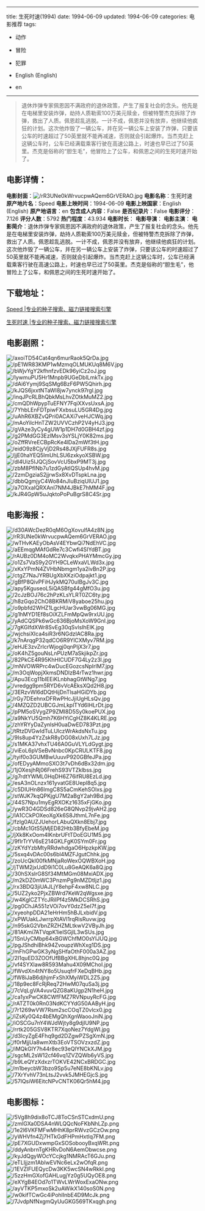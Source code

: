 
---
title: 生死时速(1994)
date: 1994-06-09
updated: 1994-06-09
categories: 电影推荐
tags:
- 动作
- 冒险
- 犯罪

- English (English)
- en
---


> 退休炸弹专家佩恩因不满政府的退休政策，产生了报复社会的念头。他先是在电梯里安装炸弹，劫持人质勒索100万美元赎金，但被特警杰克拆除了炸弹，救出了人质。佩恩趁乱逃脱。一计不成，佩恩并没有放弃，他继续他疯狂的计划。这次他炸毁了一辆公车，并在另一辆公车上安装了炸弹，只要该公车的时速超过了50英里就不能再减速，否则就会引起爆炸。当杰克赶上这辆公车时，公车已经满载乘客行驶在高速公路上，时速也早已过了50英里。杰克是俗称的“胆生毛”，他冒险上了公车，和佩恩之间的生死时速开始了。

## **电影详情**：

**电影封面**：<img src="https://image.tmdb.org/t/p/w200/rR3UNe0kWrvucpwAQem6GrVERAO.jpg" alt="/rR3UNe0kWrvucpwAQem6GrVERAO.jpg" title="/rR3UNe0kWrvucpwAQem6GrVERAO.jpg">
**电影名称**：生死时速
**原产地片名**：Speed
**电影上映时间**：1994-06-09
**电影上映国家**：English (English)
**原产地语言**：en
**包含成人内容**：False
**是否纪录片**：False
**电影评分**：7.126
**评分人数**：5792
**热门程度**：43.934
**电影时长**：
**电影导演**：
**电影主演**：
**电影简介**：退休炸弹专家佩恩因不满政府的退休政策，产生了报复社会的念头。他先是在电梯里安装炸弹，劫持人质勒索100万美元赎金，但被特警杰克拆除了炸弹，救出了人质。佩恩趁乱逃脱。一计不成，佩恩并没有放弃，他继续他疯狂的计划。这次他炸毁了一辆公车，并在另一辆公车上安装了炸弹，只要该公车的时速超过了50英里就不能再减速，否则就会引起爆炸。当杰克赶上这辆公车时，公车已经满载乘客行驶在高速公路上，时速也早已过了50英里。杰克是俗称的“胆生毛”，他冒险上了公车，和佩恩之间的生死时速开始了。

## **下载地址**：
[Speed |专业的种子搜索、磁力链接搜索引擎](https://movie.amd794.com:2083/?search=Speed&ordering=&mode=match_phrase&page_size=10&page=1)

[生死时速 |专业的种子搜索、磁力链接搜索引擎](https://movie.amd794.com:2083/?search=%E7%94%9F%E6%AD%BB%E6%97%B6%E9%80%9F&ordering=&mode=match_phrase&page_size=10&page=1)
 

## **电影剧照**：
<img src="https://image.tmdb.org/t/p/original/axoiTD54Cat4qn6murRaok5QrDa.jpg" alt="/axoiTD54Cat4qn6murRaok5QrDa.jpg" title="/axoiTD54Cat4qn6murRaok5QrDa.jpg"><img src="https://image.tmdb.org/t/p/original/pE1WR83KMP1wMzmqOLMUKUq8M6V.jpg" alt="/pE1WR83KMP1wMzmqOLMUKUq8M6V.jpg" title="/pE1WR83KMP1wMzmqOLMUKUq8M6V.jpg"><img src="https://image.tmdb.org/t/p/original/bWjvYgY2kfhnfzvEDk96yiCz2oJ.jpg" alt="/bWjvYgY2kfhnfzvEDk96yiCz2oJ.jpg" title="/bWjvYgY2kfhnfzvEDk96yiCz2oJ.jpg"><img src="https://image.tmdb.org/t/p/original/lywmuPU5Hr1Mnpb9UGeDbILmkTx.jpg" alt="/lywmuPU5Hr1Mnpb9UGeDbILmkTx.jpg" title="/lywmuPU5Hr1Mnpb9UGeDbILmkTx.jpg"><img src="https://image.tmdb.org/t/p/original/dAi6Yymj9SqSMg6BzF6PW5Qhirh.jpg" alt="/dAi6Yymj9SqSMg6BzF6PW5Qhirh.jpg" title="/dAi6Yymj9SqSMg6BzF6PW5Qhirh.jpg"><img src="https://image.tmdb.org/t/p/original/kJQS6jxxtNTaWI8jw7ynck97rgl.jpg" alt="/kJQS6jxxtNTaWI8jw7ynck97rgl.jpg" title="/kJQS6jxxtNTaWI8jw7ynck97rgl.jpg"><img src="https://image.tmdb.org/t/p/original/inqJPcRLBhQbkMsLhvZOtkMuMZ2.jpg" alt="/inqJPcRLBhQbkMsLhvZOtkMuMZ2.jpg" title="/inqJPcRLBhQbkMsLhvZOtkMuMZ2.jpg"><img src="https://image.tmdb.org/t/p/original/cmQDhWpypTuEFNY7FqiXXvsUxsA.jpg" alt="/cmQDhWpypTuEFNY7FqiXXvsUxsA.jpg" title="/cmQDhWpypTuEFNY7FqiXXvsUxsA.jpg"><img src="https://image.tmdb.org/t/p/original/7YhbLEnFDTpiwFXxbsuLU5GR4Dg.jpg" alt="/7YhbLEnFDTpiwFXxbsuLU5GR4Dg.jpg" title="/7YhbLEnFDTpiwFXxbsuLU5GR4Dg.jpg"><img src="https://image.tmdb.org/t/p/original/uAhR6XBZvQPri0ACAXi7veHJCWq.jpg" alt="/uAhR6XBZvQPri0ACAXi7veHJCWq.jpg" title="/uAhR6XBZvQPri0ACAXi7veHJCWq.jpg"><img src="https://image.tmdb.org/t/p/original/mAoYilcHnTZW2UVVCzhP2V4yHJ3.jpg" alt="/mAoYilcHnTZW2UVVCzhP2V4yHJ3.jpg" title="/mAoYilcHnTZW2UVVCzhP2V4yHJ3.jpg"><img src="https://image.tmdb.org/t/p/original/gVAze3yCy4gUW1p1DH7d0GBH4zf.jpg" alt="/gVAze3yCy4gUW1p1DH7d0GBH4zf.jpg" title="/gVAze3yCy4gUW1p1DH7d0GBH4zf.jpg"><img src="https://image.tmdb.org/t/p/original/g2PMdGG3EzlMsv3sYSLjY0K82ms.jpg" alt="/g2PMdGG3EzlMsv3sYSLjY0K82ms.jpg" title="/g2PMdGG3EzlMsv3sYSLjY0K82ms.jpg"><img src="https://image.tmdb.org/t/p/original/oZffRVreECBpRcKe4lDa2mWf3tH.jpg" alt="/oZffRVreECBpRcKe4lDa2mWf3tH.jpg" title="/oZffRVreECBpRcKe4lDa2mWf3tH.jpg"><img src="https://image.tmdb.org/t/p/original/eidO9z8CjyVjD2Rs48JXjFUFR8s.jpg" alt="/eidO9z8CjyVjD2Rs48JXjFUFR8s.jpg" title="/eidO9z8CjyVjD2Rs48JXjFUFR8s.jpg"><img src="https://image.tmdb.org/t/p/original/jjE0haYEQ5lmUhLSU6zxkyoXSBW.jpg" alt="/jjE0haYEQ5lmUhLSU6zxkyoXSBW.jpg" title="/jjE0haYEQ5lmUhLSU6zxkyoXSBW.jpg"><img src="https://image.tmdb.org/t/p/original/dl4Uiz5IJQCjSovVcU5bxP9MT3j.jpg" alt="/dl4Uiz5IJQCjSovVcU5bxP9MT3j.jpg" title="/dl4Uiz5IJQCjSovVcU5bxP9MT3j.jpg"><img src="https://image.tmdb.org/t/p/original/zbM8PflNb7u1zdGyAtIQSUp4hvM.jpg" alt="/zbM8PflNb7u1zdGyAtIQSUp4hvM.jpg" title="/zbM8PflNb7u1zdGyAtIQSUp4hvM.jpg"><img src="https://image.tmdb.org/t/p/original/2zmDgziaS2jjrwSx8XvDTspkLna.jpg" alt="/2zmDgziaS2jjrwSx8XvDTspkLna.jpg" title="/2zmDgziaS2jjrwSx8XvDTspkLna.jpg"><img src="https://image.tmdb.org/t/p/original/dbbQgmjyC4Wo84nJIuBziqUIUJ1.jpg" alt="/dbbQgmjyC4Wo84nJIuBziqUIUJ1.jpg" title="/dbbQgmjyC4Wo84nJIuBziqUIUJ1.jpg"><img src="https://image.tmdb.org/t/p/original/a7OXxaIQRXAnI7NM4JBkE7hMM4F.jpg" alt="/a7OXxaIQRXAnI7NM4JBkE7hMM4F.jpg" title="/a7OXxaIQRXAnI7NM4JBkE7hMM4F.jpg"><img src="https://image.tmdb.org/t/p/original/kJR4GpW5uJqktoPoPuBgrS8C4Sr.jpg" alt="/kJR4GpW5uJqktoPoPuBgrS8C4Sr.jpg" title="/kJR4GpW5uJqktoPoPuBgrS8C4Sr.jpg">

## **电影海报**：
<img src="https://image.tmdb.org/t/p/original/d30AWcDezR0qM6OgXovulfA4z8N.jpg" alt="/d30AWcDezR0qM6OgXovulfA4z8N.jpg" title="/d30AWcDezR0qM6OgXovulfA4z8N.jpg"><img src="https://image.tmdb.org/t/p/original/rR3UNe0kWrvucpwAQem6GrVERAO.jpg" alt="/rR3UNe0kWrvucpwAQem6GrVERAO.jpg" title="/rR3UNe0kWrvucpwAQem6GrVERAO.jpg"><img src="https://image.tmdb.org/t/p/original/wTHvKAEyObAsV4EYbwQi7NdEhVC.jpg" alt="/wTHvKAEyObAsV4EYbwQi7NdEhVC.jpg" title="/wTHvKAEyObAsV4EYbwQi7NdEhVC.jpg"><img src="https://image.tmdb.org/t/p/original/aEEmqgMAfGdRe7c3Cwfi4SIYdBT.jpg" alt="/aEEmqgMAfGdRe7c3Cwfi4SIYdBT.jpg" title="/aEEmqgMAfGdRe7c3Cwfi4SIYdBT.jpg"><img src="https://image.tmdb.org/t/p/original/rAUBz0DM4oMC2WvqkxPHAYMmcGy.jpg" alt="/rAUBz0DM4oMC2WvqkxPHAYMmcGy.jpg" title="/rAUBz0DM4oMC2WvqkxPHAYMmcGy.jpg"><img src="https://image.tmdb.org/t/p/original/o1Zs7VaS9y2GYH9CLeWxaVLWd3x.jpg" alt="/o1Zs7VaS9y2GYH9CLeWxaVLWd3x.jpg" title="/o1Zs7VaS9y2GYH9CLeWxaVLWd3x.jpg"><img src="https://image.tmdb.org/t/p/original/xKxYPmN4ZVHbNbmgm1ya2ivBn2P.jpg" alt="/xKxYPmN4ZVHbNbmgm1ya2ivBn2P.jpg" title="/xKxYPmN4ZVHbNbmgm1ya2ivBn2P.jpg"><img src="https://image.tmdb.org/t/p/original/ctgZ7NaJYRBUgXbXKziOdpajkt1.jpg" alt="/ctgZ7NaJYRBUgXbXKziOdpajkt1.jpg" title="/ctgZ7NaJYRBUgXbXKziOdpajkt1.jpg"><img src="https://image.tmdb.org/t/p/original/gBfP8QivPFiHJykMQ70uIBgJv3C.jpg" alt="/gBfP8QivPFiHJykMQ70uIBgJv3C.jpg" title="/gBfP8QivPFiHJykMQ70uIBgJv3C.jpg"><img src="https://image.tmdb.org/t/p/original/apy5KguseoL5iQASBfg44gMfO3u.jpg" alt="/apy5KguseoL5iQASBfg44gMfO3u.jpg" title="/apy5KguseoL5iQASBfg44gMfO3u.jpg"><img src="https://image.tmdb.org/t/p/original/2cJzBOJ76c2hPzKLsYLRT0ZC6ty.jpg" alt="/2cJzBOJ76c2hPzKLsYLRT0ZC6ty.jpg" title="/2cJzBOJ76c2hPzKLsYLRT0ZC6ty.jpg"><img src="https://image.tmdb.org/t/p/original/h8zGqo2ChO8BKRMiV8yaboe25hu.jpg" alt="/h8zGqo2ChO8BKRMiV8yaboe25hu.jpg" title="/h8zGqo2ChO8BKRMiV8yaboe25hu.jpg"><img src="https://image.tmdb.org/t/p/original/o9pbfd2WHZ1LgcHUar3vwBg06MG.jpg" alt="/o9pbfd2WHZ1LgcHUar3vwBg06MG.jpg" title="/o9pbfd2WHZ1LgcHUar3vwBg06MG.jpg"><img src="https://image.tmdb.org/t/p/original/g1hMYD1Ef8sOiXZLFmMpQw9rxUU.jpg" alt="/g1hMYD1Ef8sOiXZLFmMpQw9rxUU.jpg" title="/g1hMYD1Ef8sOiXZLFmMpQw9rxUU.jpg"><img src="https://image.tmdb.org/t/p/original/yAdCQSPk6wGc636BjoMsXoW9GnI.jpg" alt="/yAdCQSPk6wGc636BjoMsXoW9GnI.jpg" title="/yAdCQSPk6wGc636BjoMsXoW9GnI.jpg"><img src="https://image.tmdb.org/t/p/original/7gKGIfdXWr8SvEg30qSvlsIhElK.jpg" alt="/7gKGIfdXWr8SvEg30qSvlsIhElK.jpg" title="/7gKGIfdXWr8SvEg30qSvlsIhElK.jpg"><img src="https://image.tmdb.org/t/p/original/wjchsiXIca4siR3r6NGdzIAC8Ra.jpg" alt="/wjchsiXIca4siR3r6NGdzIAC8Ra.jpg" title="/wjchsiXIca4siR3r6NGdzIAC8Ra.jpg"><img src="https://image.tmdb.org/t/p/original/k7nArqgP32qdCO6R9YlCXMyv7RM.jpg" alt="/k7nArqgP32qdCO6R9YlCXMyv7RM.jpg" title="/k7nArqgP32qdCO6R9YlCXMyv7RM.jpg"><img src="https://image.tmdb.org/t/p/original/eHJE3zvZrIcrWjogj0qnPljX3r7.jpg" alt="/eHJE3zvZrIcrWjogj0qnPljX3r7.jpg" title="/eHJE3zvZrIcrWjogj0qnPljX3r7.jpg"><img src="https://image.tmdb.org/t/p/original/oK4hZ5gouNsLnPUzM7aSkjikpZr.jpg" alt="/oK4hZ5gouNsLnPUzM7aSkjikpZr.jpg" title="/oK4hZ5gouNsLnPUzM7aSkjikpZr.jpg"><img src="https://image.tmdb.org/t/p/original/82PkCE4R95KhHICUDF7G4Ly2z3l.jpg" alt="/82PkCE4R95KhHICUDF7G4Ly2z3l.jpg" title="/82PkCE4R95KhHICUDF7G4Ly2z3l.jpg"><img src="https://image.tmdb.org/t/p/original/mNVOWRPrc4wDucEGozcsNpIrlM7.jpg" alt="/mNVOWRPrc4wDucEGozcsNpIrlM7.jpg" title="/mNVOWRPrc4wDucEGozcsNpIrlM7.jpg"><img src="https://image.tmdb.org/t/p/original/m3OqWopjXkmsDNDlzB4rTwz1hwr.jpg" alt="/m3OqWopjXkmsDNDlzB4rTwz1hwr.jpg" title="/m3OqWopjXkmsDNDlzB4rTwz1hwr.jpg"><img src="https://image.tmdb.org/t/p/original/Apu3Ecg11bIEEiKLnbhagGtWNg7.jpg" alt="/Apu3Ecg11bIEEiKLnbhagGtWNg7.jpg" title="/Apu3Ecg11bIEEiKLnbhagGtWNg7.jpg"><img src="https://image.tmdb.org/t/p/original/vredgg9pm5RYD6vVcAEksXQd2H8.jpg" alt="/vredgg9pm5RYD6vVcAEksXQd2H8.jpg" title="/vredgg9pm5RYD6vVcAEksXQd2H8.jpg"><img src="https://image.tmdb.org/t/p/original/3ERzvWl6dDQtHijDnTlsaHGiDYb.jpg" alt="/3ERzvWl6dDQtHijDnTlsaHGiDYb.jpg" title="/3ERzvWl6dDQtHijDnTlsaHGiDYb.jpg"><img src="https://image.tmdb.org/t/p/original/rGy7DEehnxDFRwPHcJjiUgHLsQv.jpg" alt="/rGy7DEehnxDFRwPHcJjiUgHLsQv.jpg" title="/rGy7DEehnxDFRwPHcJjiUgHLsQv.jpg"><img src="https://image.tmdb.org/t/p/original/4MZQZD2UBCGJmLkplTYd6IHLrDt.jpg" alt="/4MZQZD2UBCGJmLkplTYd6IHLrDt.jpg" title="/4MZQZD2UBCGJmLkplTYd6IHLrDt.jpg"><img src="https://image.tmdb.org/t/p/original/pPM5oSVygZP9ZMI8D5Sy0koePUX.jpg" alt="/pPM5oSVygZP9ZMI8D5Sy0koePUX.jpg" title="/pPM5oSVygZP9ZMI8D5Sy0koePUX.jpg"><img src="https://image.tmdb.org/t/p/original/a9NkYU5Qmh7K6HYiCgHZ8K4KLRE.jpg" alt="/a9NkYU5Qmh7K6HYiCgHZ8K4KLRE.jpg" title="/a9NkYU5Qmh7K6HYiCgHZ8K4KLRE.jpg"><img src="https://image.tmdb.org/t/p/original/zhYRYyDaZynlsH0uaDwED783Pzt.jpg" alt="/zhYRYyDaZynlsH0uaDwED783Pzt.jpg" title="/zhYRYyDaZynlsH0uaDwED783Pzt.jpg"><img src="https://image.tmdb.org/t/p/original/tRtzDVGwIdTuLUlczWrAkdsNxTu.jpg" alt="/tRtzDVGwIdTuLUlczWrAkdsNxTu.jpg" title="/tRtzDVGwIdTuLUlczWrAkdsNxTu.jpg"><img src="https://image.tmdb.org/t/p/original/9Is8up4YzZskR8yDG08xUxh7LJz.jpg" alt="/9Is8up4YzZskR8yDG08xUxh7LJz.jpg" title="/9Is8up4YzZskR8yDG08xUxh7LJz.jpg"><img src="https://image.tmdb.org/t/p/original/s1MKA37vhxTU46A0GuVLYLdGygt.jpg" alt="/s1MKA37vhxTU46A0GuVLYLdGygt.jpg" title="/s1MKA37vhxTU46A0GuVLYLdGygt.jpg"><img src="https://image.tmdb.org/t/p/original/viEoL6pVSeBvNnbc0KpCRULKTF8.jpg" alt="/viEoL6pVSeBvNnbc0KpCRULKTF8.jpg" title="/viEoL6pVSeBvNnbc0KpCRULKTF8.jpg"><img src="https://image.tmdb.org/t/p/original/tyif0o3GUMBwUuuvP920GBfeJPa.jpg" alt="/tyif0o3GUMBwUuuvP920GBfeJPa.jpg" title="/tyif0o3GUMBwUuuvP920GBfeJPa.jpg"><img src="https://image.tmdb.org/t/p/original/ofEDyyAMmoSXO3t7vDh6dBx32dm.jpg" alt="/ofEDyyAMmoSXO3t7vDh6dBx32dm.jpg" title="/ofEDyyAMmoSXO3t7vDh6dBx32dm.jpg"><img src="https://image.tmdb.org/t/p/original/1jOXesjhRj06FrehS93VTZklbss.jpg" alt="/1jOXesjhRj06FrehS93VTZklbss.jpg" title="/1jOXesjhRj06FrehS93VTZklbss.jpg"><img src="https://image.tmdb.org/t/p/original/g7rdtYWML0HqDH6Z76ifRU8EzLd.jpg" alt="/g7rdtYWML0HqDH6Z76ifRU8EzLd.jpg" title="/g7rdtYWML0HqDH6Z76ifRU8EzLd.jpg"><img src="https://image.tmdb.org/t/p/original/esA3nOLnzx161yvatGE8Uepl8q5.jpg" alt="/esA3nOLnzx161yvatGE8Uepl8q5.jpg" title="/esA3nOLnzx161yvatGE8Uepl8q5.jpg"><img src="https://image.tmdb.org/t/p/original/c5DlUHn86lmgC8S5aCmKehSOlxs.jpg" alt="/c5DlUHn86lmgC8S5aCmKehSOlxs.jpg" title="/c5DlUHn86lmgC8S5aCmKehSOlxs.jpg"><img src="https://image.tmdb.org/t/p/original/stWJK7kqQPKjgU7M2aBgY2ah9Bd.jpg" alt="/stWJK7kqQPKjgU7M2aBgY2ah9Bd.jpg" title="/stWJK7kqQPKjgU7M2aBgY2ah9Bd.jpg"><img src="https://image.tmdb.org/t/p/original/44S7Npu1myEgRXOKz1635xFjGKo.jpg" alt="/44S7Npu1myEgRXOKz1635xFjGKo.jpg" title="/44S7Npu1myEgRXOKz1635xFjGKo.jpg"><img src="https://image.tmdb.org/t/p/original/ywR3O4GDSd826eG8QNvp29jvAH2.jpg" alt="/ywR3O4GDSd826eG8QNvp29jvAH2.jpg" title="/ywR3O4GDSd826eG8QNvp29jvAH2.jpg"><img src="https://image.tmdb.org/t/p/original/lA1CCkPOXeoXgXk6S8JthmL7nFe.jpg" alt="/lA1CCkPOXeoXgXk6S8JthmL7nFe.jpg" title="/lA1CCkPOXeoXgXk6S8JthmL7nFe.jpg"><img src="https://image.tmdb.org/t/p/original/fzIg0AUZJUehorLAbuQXkn8Ebj7.jpg" alt="/fzIg0AUZJUehorLAbuQXkn8Ebj7.jpg" title="/fzIg0AUZJUehorLAbuQXkn8Ebj7.jpg"><img src="https://image.tmdb.org/t/p/original/cbMc1GtS5jMjED82Htb3BfyEbeM.jpg" alt="/cbMc1GtS5jMjED82Htb3BfyEbeM.jpg" title="/cbMc1GtS5jMjED82Htb3BfyEbeM.jpg"><img src="https://image.tmdb.org/t/p/original/jXk8KxOom4IKnbrUFtTDoEGU1M5.jpg" alt="/jXk8KxOom4IKnbrUFtTDoEGU1M5.jpg" title="/jXk8KxOom4IKnbrUFtTDoEGU1M5.jpg"><img src="https://image.tmdb.org/t/p/original/9fIrTrYV6sE214GKLFgK0SYm0Fr.jpg" alt="/9fIrTrYV6sE214GKLFgK0SYm0Fr.jpg" title="/9fIrTrYV6sE214GKLFgK0SYm0Fr.jpg"><img src="https://image.tmdb.org/t/p/original/zKYdYzbMtyRRdwhdgaO6HpzkpKW.jpg" alt="/zKYdYzbMtyRRdwhdgaO6HpzkpKW.jpg" title="/zKYdYzbMtyRRdwhdgaO6HpzkpKW.jpg"><img src="https://image.tmdb.org/t/p/original/5sxq4vDAc00s6bl4MZFJgutChhk.jpg" alt="/5sxq4vDAc00s6bl4MZFJgutChhk.jpg" title="/5sxq4vDAc00s6bl4MZFJgutChhk.jpg"><img src="https://image.tmdb.org/t/p/original/zoUcQkl00fkMNjaRoWexOQWBXoH.jpg" alt="/zoUcQkl00fkMNjaRoWexOQWBXoH.jpg" title="/zoUcQkl00fkMNjaRoWexOQWBXoH.jpg"><img src="https://image.tmdb.org/t/p/original/jTWM2jxUdD9i1C0Lu8GeAQK6a8Q.jpg" alt="/jTWM2jxUdD9i1C0Lu8GeAQK6a8Q.jpg" title="/jTWM2jxUdD9i1C0Lu8GeAQK6a8Q.jpg"><img src="https://image.tmdb.org/t/p/original/30hSXslrG8Sf34MtMGm08MxiADX.jpg" alt="/30hSXslrG8Sf34MtMGm08MxiADX.jpg" title="/30hSXslrG8Sf34MtMGm08MxiADX.jpg"><img src="https://image.tmdb.org/t/p/original/m2kDZ0mWC3PnzmPg9nMZDtIjz1.jpg" alt="/m2kDZ0mWC3PnzmPg9nMZDtIjz1.jpg" title="/m2kDZ0mWC3PnzmPg9nMZDtIjz1.jpg"><img src="https://image.tmdb.org/t/p/original/rx3BDQ3jiUAJLjY8ehpF4xw8NLC.jpg" alt="/rx3BDQ3jiUAJLjY8ehpF4xw8NLC.jpg" title="/rx3BDQ3jiUAJLjY8ehpF4xw8NLC.jpg"><img src="https://image.tmdb.org/t/p/original/5UZ2yko2PjxZBWrd7KeW2qWgsxe.jpg" alt="/5UZ2yko2PjxZBWrd7KeW2qWgsxe.jpg" title="/5UZ2yko2PjxZBWrd7KeW2qWgsxe.jpg"><img src="https://image.tmdb.org/t/p/original/w4KglCZTYcJRilPf4z5MkDCSRhS.jpg" alt="/w4KglCZTYcJRilPf4z5MkDCSRhS.jpg" title="/w4KglCZTYcJRilPf4z5MkDCSRhS.jpg"><img src="https://image.tmdb.org/t/p/original/pg0ChJA551zVOi7ovY0dzZ5eI7f.jpg" alt="/pg0ChJA551zVOi7ovY0dzZ5eI7f.jpg" title="/pg0ChJA551zVOi7ovY0dzZ5eI7f.jpg"><img src="https://image.tmdb.org/t/p/original/xyeohpDDA21eHrHm5hBJLxbidV.jpg" alt="/xyeohpDDA21eHrHm5hBJLxbidV.jpg" title="/xyeohpDDA21eHrHm5hBJLxbidV.jpg"><img src="https://image.tmdb.org/t/p/original/xPWUakLJwrrpXtAVI1rqRisRuvw.jpg" alt="/xPWUakLJwrrpXtAVI1rqRisRuvw.jpg" title="/xPWUakLJwrrpXtAVI1rqRisRuvw.jpg"><img src="https://image.tmdb.org/t/p/original/n95skG2VbnZRZHZMLtkwV2VByJh.jpg" alt="/n95skG2VbnZRZHZMLtkwV2VByJh.jpg" title="/n95skG2VbnZRZHZMLtkwV2VByJh.jpg"><img src="https://image.tmdb.org/t/p/original/81AKmi7ATVqpK1ieISGjlL3wSUs.jpg" alt="/81AKmi7ATVqpK1ieISGjlL3wSUs.jpg" title="/81AKmi7ATVqpK1ieISGjlL3wSUs.jpg"><img src="https://image.tmdb.org/t/p/original/1SnUyCMbp64xBGWChfMO0sYIJUQ.jpg" alt="/1SnUyCMbp64xBGWChfMO0sYIJUQ.jpg" title="/1SnUyCMbp64xBGWChfMO0sYIJUQ.jpg"><img src="https://image.tmdb.org/t/p/original/pgJShdhiBhk94ZvoupzWhXxg1DS.jpg" alt="/pgJShdhiBhk94ZvoupzWhXxg1DS.jpg" title="/pgJShdhiBhk94ZvoupzWhXxg1DS.jpg"><img src="https://image.tmdb.org/t/p/original/mFhGPwGK3yNgSHfaOthF000a3AZ.jpg" alt="/mFhGPwGK3yNgSHfaOthF000a3AZ.jpg" title="/mFhGPwGK3yNgSHfaOthF000a3AZ.jpg"><img src="https://image.tmdb.org/t/p/original/2I1quED3ZOOfUfBBgXHL8hjnc0Q.jpg" alt="/2I1quED3ZOOfUfBBgXHL8hjnc0Q.jpg" title="/2I1quED3ZOOfUfBBgXHL8hjnc0Q.jpg"><img src="https://image.tmdb.org/t/p/original/vf4SYXlaw8R593Mahu4X09MChoI.jpg" alt="/vf4SYXlaw8R593Mahu4X09MChoI.jpg" title="/vf4SYXlaw8R593Mahu4X09MChoI.jpg"><img src="https://image.tmdb.org/t/p/original/fWvdXn4tNY8o5UsuqfrFXeDqBHb.jpg" alt="/fWvdXn4tNY8o5UsuqfrFXeDqBHb.jpg" title="/fWvdXn4tNY8o5UsuqfrFXeDqBHb.jpg"><img src="https://image.tmdb.org/t/p/original/fW8iJaB6djhjmFxShXMyiWDL2Z5.jpg" alt="/fW8iJaB6djhjmFxShXMyiWDL2Z5.jpg" title="/fW8iJaB6djhjmFxShXMyiWDL2Z5.jpg"><img src="https://image.tmdb.org/t/p/original/18p9ec8FcRjReq72HwM07quSa3j.jpg" alt="/18p9ec8FcRjReq72HwM07quSa3j.jpg" title="/18p9ec8FcRjReq72HwM07quSa3j.jpg"><img src="https://image.tmdb.org/t/p/original/7cVqLgVA4vuvQZG8aKUgp2N1heH.jpg" alt="/7cVqLgVA4vuvQZG8aKUgp2N1heH.jpg" title="/7cVqLgVA4vuvQZG8aKUgp2N1heH.jpg"><img src="https://image.tmdb.org/t/p/original/ca1yxPwCK8CWfFMZ7RVNpuyRcFG.jpg" alt="/ca1yxPwCK8CWfFMZ7RVNpuyRcFG.jpg" title="/ca1yxPwCK8CWfFMZ7RVNpuyRcFG.jpg"><img src="https://image.tmdb.org/t/p/original/rATZT0k0Rn03NdKCYYdG50AAByH.jpg" alt="/rATZT0k0Rn03NdKCYYdG50AAByH.jpg" title="/rATZT0k0Rn03NdKCYYdG50AAByH.jpg"><img src="https://image.tmdb.org/t/p/original/7r1269wVW7Rsm2scCOqTZ0vlcx0.jpg" alt="/7r1269wVW7Rsm2scCOqTZ0vlcx0.jpg" title="/7r1269wVW7Rsm2scCOqTZ0vlcx0.jpg"><img src="https://image.tmdb.org/t/p/original/iZsKy0Q4z4bEMgQhXgnWaooJniN.jpg" alt="/iZsKy0Q4z4bEMgQhXgnWaooJniN.jpg" title="/iZsKy0Q4z4bEMgQhXgnWaooJniN.jpg"><img src="https://image.tmdb.org/t/p/original/iOSCGu7nY4WJdWjty8g9djIU9NP.jpg" alt="/iOSCGu7nY4WJdWjty8g9djIU9NP.jpg" title="/iOSCGu7nY4WJdWjty8g9djIU9NP.jpg"><img src="https://image.tmdb.org/t/p/original/rrtk205GSV8KTR7XqoNez7YdgWl.jpg" alt="/rrtk205GSV8KTR7XqoNez7YdgWl.jpg" title="/rrtk205GSV8KTR7XqoNez7YdgWl.jpg"><img src="https://image.tmdb.org/t/p/original/d3lcyZgE4Fhq9gd2DZgwPZSgXmN.jpg" alt="/d3lcyZgE4Fhq9gd2DZgwPZSgXmN.jpg" title="/d3lcyZgE4Fhq9gd2DZgwPZSgXmN.jpg"><img src="https://image.tmdb.org/t/p/original/f0rMjjUa8wmXtb3EoVTSOVzxzdZ.jpg" alt="/f0rMjjUa8wmXtb3EoVTSOVzxzdZ.jpg" title="/f0rMjjUa8wmXtb3EoVTSOVzxzdZ.jpg"><img src="https://image.tmdb.org/t/p/original/iMQkGlY7h44r8ec93eQlYNCkXJM.jpg" alt="/iMQkGlY7h44r8ec93eQlYNCkXJM.jpg" title="/iMQkGlY7h44r8ec93eQlYNCkXJM.jpg"><img src="https://image.tmdb.org/t/p/original/sgcML2sW12cf46vq1ZVZQWb6yVS.jpg" alt="/sgcML2sW12cf46vq1ZVZQWb6yVS.jpg" title="/sgcML2sW12cf46vq1ZVZQWb6yVS.jpg"><img src="https://image.tmdb.org/t/p/original/b9LeQYzXdxzrTOKVE42NCxBRDGC.jpg" alt="/b9LeQYzXdxzrTOKVE42NCxBRDGC.jpg" title="/b9LeQYzXdxzrTOKVE42NCxBRDGC.jpg"><img src="https://image.tmdb.org/t/p/original/m1beycbW3bzo9Sp5u7eNE8bKNLv.jpg" alt="/m1beycbW3bzo9Sp5u7eNE8bKNLv.jpg" title="/m1beycbW3bzo9Sp5u7eNE8bKNLv.jpg"><img src="https://image.tmdb.org/t/p/original/7XrYvhV73nLtsJ2vvk5JMHEGjcS.jpg" alt="/7XrYvhV73nLtsJ2vvk5JMHEGjcS.jpg" title="/7XrYvhV73nLtsJ2vvk5JMHEGjcS.jpg"><img src="https://image.tmdb.org/t/p/original/57lQsiW6EitcNPvCNTK06Qr5hM4.jpg" alt="/57lQsiW6EitcNPvCNTK06Qr5hM4.jpg" title="/57lQsiW6EitcNPvCNTK06Qr5hM4.jpg">

## **电影图标**：
<img src="https://image.tmdb.org/t/p/original/5Vg8h9dix8oTCJ8ToCSnSTCxdmU.png" alt="/5Vg8h9dix8oTCJ8ToCSnSTCxdmU.png" title="/5Vg8h9dix8oTCJ8ToCSnSTCxdmU.png"><img src="https://image.tmdb.org/t/p/original/zmlGXa0DSA4nWLQQcNoFKbNhLZp.png" alt="/zmlGXa0DSA4nWLQQcNoFKbNhLZp.png" title="/zmlGXa0DSA4nWLQQcNoFKbNhLZp.png"><img src="https://image.tmdb.org/t/p/original/1e2l6VKFMFwMHhK8prRWvzGCzOw.png" alt="/1e2l6VKFMFwMHhK8prRWvzGCzOw.png" title="/1e2l6VKFMFwMHhK8prRWvzGCzOw.png"><img src="https://image.tmdb.org/t/p/original/yWHVfn4Zj7HTkGdFHPmHxtIq7FM.png" alt="/yWHVfn4Zj7HTkGdFHPmHxtIq7FM.png" title="/yWHVfn4Zj7HTkGdFHPmHxtIq7FM.png"><img src="https://image.tmdb.org/t/p/original/pE7XGUDxwmpGxSOSobooyBxqWRt.png" alt="/pE7XGUDxwmpGxSOSobooyBxqWRt.png" title="/pE7XGUDxwmpGxSOSobooyBxqWRt.png"><img src="https://image.tmdb.org/t/p/original/ddyAnbrnTgKHRvDoN6AemObwcse.png" alt="/ddyAnbrnTgKHRvDoN6AemObwcse.png" title="/ddyAnbrnTgKHRvDoN6AemObwcse.png"><img src="https://image.tmdb.org/t/p/original/kyJdQgyWOcYCcjkg1NMRAcT6GJu.png" alt="/kyJdQgyWOcYCcjkg1NMRAcT6GJu.png" title="/kyJdQgyWOcYCcjkg1NMRAcT6GJu.png"><img src="https://image.tmdb.org/t/p/original/eTLIjjzm1AbIwEVNc6eLx2wOfqR.png" alt="/eTLIjjzm1AbIwEVNc6eLx2wOfqR.png" title="/eTLIjjzm1AbIwEVNc6eLx2wOfqR.png"><img src="https://image.tmdb.org/t/p/original/1EVZlFUEQycDw3KK5wcSN4wRkkI.png" alt="/1EVZlFUEQycDw3KK5wcSN4wRkkI.png" title="/1EVZlFUEQycDw3KK5wcSN4wRkkI.png"><img src="https://image.tmdb.org/t/p/original/5zzHmGXofGAHLugjYz0g5UQyOE8.png" alt="/5zzHmGXofGAHLugjYz0g5UQyOE8.png" title="/5zzHmGXofGAHLugjYz0g5UQyOE8.png"><img src="https://image.tmdb.org/t/p/original/eXYgB4EOd7o1TWvLWrWoxExaONw.png" alt="/eXYgB4EOd7o1TWvLWrWoxExaONw.png" title="/eXYgB4EOd7o1TWvLWrWoxExaONw.png"><img src="https://image.tmdb.org/t/p/original/ayVTKP5mxoSk2uAWikX140soS0N.png" alt="/ayVTKP5mxoSk2uAWikX140soS0N.png" title="/ayVTKP5mxoSk2uAWikX140soS0N.png"><img src="https://image.tmdb.org/t/p/original/w0kifTCwGc4iPohlInbE4D9McJk.png" alt="/w0kifTCwGc4iPohlInbE4D9McJk.png" title="/w0kifTCwGc4iPohlInbE4D9McJk.png"><img src="https://image.tmdb.org/t/p/original/7JvdpNfNxgmQyUuGKG569TKxqgh.png" alt="/7JvdpNfNxgmQyUuGKG569TKxqgh.png" title="/7JvdpNfNxgmQyUuGKG569TKxqgh.png">
